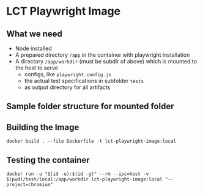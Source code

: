 # LCT Playwright Image

## What we need

- Node installed
- A prepared directory `/app` in the container with playwright installation
- A directory `/app/workdir` (must be subdir of above) which is mounted to the host to serve
  - configs, like `playwright.config.js`
  - the actual test specifications in subfolder `tests`
  - as output directory for all artifacts

## Sample folder structure for mounted folder


## Building the Image

`docker build . --file Dockerfile -t lct-playwright-image:local`

## Testing the container

`docker run -u "$(id -u):$(id -g)" --rm --ipc=host -v $(pwd)/test/local:/app/workdir lct-playwright-image:local "--project=chromium"`
